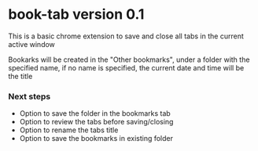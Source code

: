 # book-tab version 0.1

This is a basic chrome extension to save and close all tabs in the current active window

Bookarks will be created in the "Other bookmarks", under a folder with the specified name, if no name is specified, the current date and time will be the title

### Next steps

- Option to save the folder in the bookmarks tab
- Option to review the tabs before saving/closing
- Option to rename the tabs title
- Option to save the bookmarks in existing folder